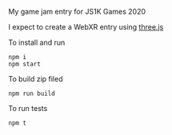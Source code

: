 My game jam entry for JS1K Games 2020

I expect to create a WebXR entry using [three.js](https://threejs.org)

To install and run

    npm i
    npm start

To build zip filed

    npm run build

To run tests

    npm t



    